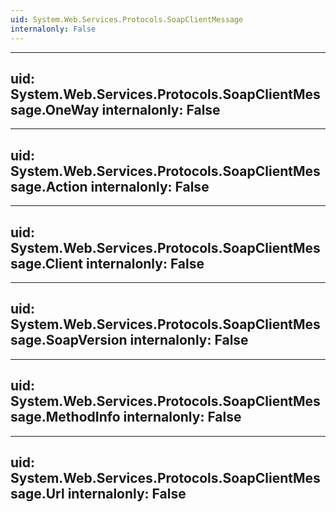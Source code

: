 ```yaml
---
uid: System.Web.Services.Protocols.SoapClientMessage
internalonly: False
---
```


---
uid: System.Web.Services.Protocols.SoapClientMessage.OneWay
internalonly: False
---

---
uid: System.Web.Services.Protocols.SoapClientMessage.Action
internalonly: False
---

---
uid: System.Web.Services.Protocols.SoapClientMessage.Client
internalonly: False
---

---
uid: System.Web.Services.Protocols.SoapClientMessage.SoapVersion
internalonly: False
---

---
uid: System.Web.Services.Protocols.SoapClientMessage.MethodInfo
internalonly: False
---

---
uid: System.Web.Services.Protocols.SoapClientMessage.Url
internalonly: False
---
